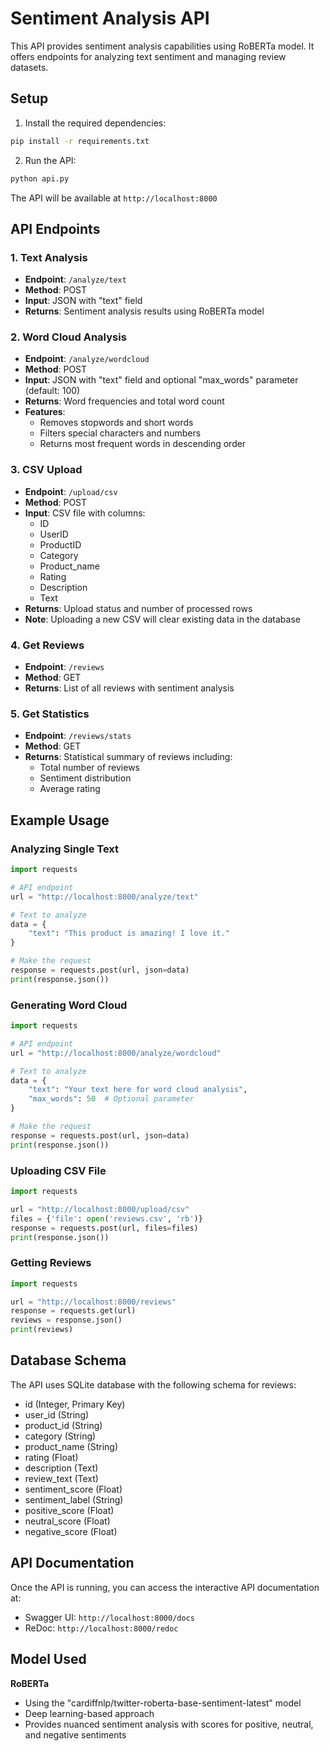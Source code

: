 # Sentiment Analysis API

This API provides sentiment analysis capabilities using RoBERTa model. It offers endpoints for analyzing text sentiment and managing review datasets.

## Setup

1. Install the required dependencies:
```bash
pip install -r requirements.txt
```

2. Run the API:
```bash
python api.py
```

The API will be available at `http://localhost:8000`

## API Endpoints

### 1. Text Analysis
- **Endpoint**: `/analyze/text`
- **Method**: POST
- **Input**: JSON with "text" field
- **Returns**: Sentiment analysis results using RoBERTa model

### 2. Word Cloud Analysis
- **Endpoint**: `/analyze/wordcloud`
- **Method**: POST
- **Input**: JSON with "text" field and optional "max_words" parameter (default: 100)
- **Returns**: Word frequencies and total word count
- **Features**:
  - Removes stopwords and short words
  - Filters special characters and numbers
  - Returns most frequent words in descending order

### 3. CSV Upload
- **Endpoint**: `/upload/csv`
- **Method**: POST
- **Input**: CSV file with columns:
  - ID
  - UserID
  - ProductID
  - Category
  - Product_name
  - Rating
  - Description
  - Text
- **Returns**: Upload status and number of processed rows
- **Note**: Uploading a new CSV will clear existing data in the database

### 4. Get Reviews
- **Endpoint**: `/reviews`
- **Method**: GET
- **Returns**: List of all reviews with sentiment analysis

### 5. Get Statistics
- **Endpoint**: `/reviews/stats`
- **Method**: GET
- **Returns**: Statistical summary of reviews including:
  - Total number of reviews
  - Sentiment distribution
  - Average rating

## Example Usage

### Analyzing Single Text
```python
import requests

# API endpoint
url = "http://localhost:8000/analyze/text"

# Text to analyze
data = {
    "text": "This product is amazing! I love it."
}

# Make the request
response = requests.post(url, json=data)
print(response.json())
```

### Generating Word Cloud
```python
import requests

# API endpoint
url = "http://localhost:8000/analyze/wordcloud"

# Text to analyze
data = {
    "text": "Your text here for word cloud analysis",
    "max_words": 50  # Optional parameter
}

# Make the request
response = requests.post(url, json=data)
print(response.json())
```

### Uploading CSV File
```python
import requests

url = "http://localhost:8000/upload/csv"
files = {'file': open('reviews.csv', 'rb')}
response = requests.post(url, files=files)
print(response.json())
```

### Getting Reviews
```python
import requests

url = "http://localhost:8000/reviews"
response = requests.get(url)
reviews = response.json()
print(reviews)
```

## Database Schema

The API uses SQLite database with the following schema for reviews:

- id (Integer, Primary Key)
- user_id (String)
- product_id (String)
- category (String)
- product_name (String)
- rating (Float)
- description (Text)
- review_text (Text)
- sentiment_score (Float)
- sentiment_label (String)
- positive_score (Float)
- neutral_score (Float)
- negative_score (Float)

## API Documentation

Once the API is running, you can access the interactive API documentation at:
- Swagger UI: `http://localhost:8000/docs`
- ReDoc: `http://localhost:8000/redoc`

## Model Used

**RoBERTa**
- Using the "cardiffnlp/twitter-roberta-base-sentiment-latest" model
- Deep learning-based approach
- Provides nuanced sentiment analysis with scores for positive, neutral, and negative sentiments 